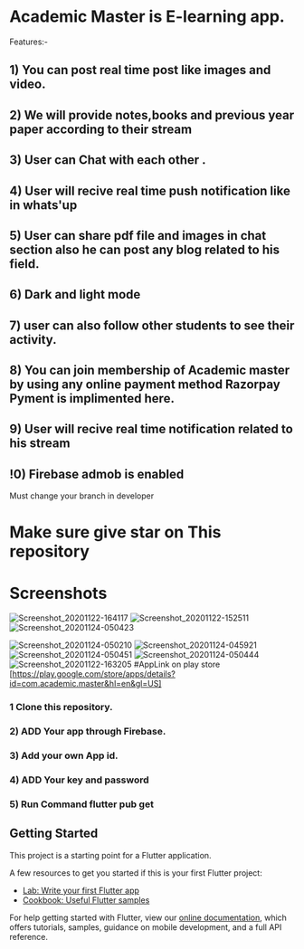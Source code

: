 
# Academic Master is E-learning app.
Features:-
## 1) You can post real time post like images and video.
## 2) We will provide notes,books and previous year paper according to their stream
## 3) User can Chat with each other .
## 4) User will recive real time push notification like in whats'up
## 5) User can share pdf file and images in chat section also he can post any blog related to his field.
## 6) Dark and light mode 
## 7) user can also follow other students to see their activity.
## 8) You can join membership of Academic master by using any online payment method Razorpay Pyment is implimented here.
## 9) User will recive real time notification related to his stream
## !0) Firebase admob is enabled

Must change your branch in developer 

# Make sure give star on This repository
# Screenshots
![Screenshot_20201122-164117](https://user-images.githubusercontent.com/57305134/100026790-75c37e80-2e11-11eb-9685-7abf2cebd48c.png)
![Screenshot_20201122-152511](https://user-images.githubusercontent.com/57305134/100026837-883db800-2e11-11eb-8a5e-ca057ec8639c.png)
![Screenshot_20201124-050423](https://user-images.githubusercontent.com/57305134/100027369-a7891500-2e12-11eb-992f-b82c87acf2fb.png)


![Screenshot_20201124-050210](https://user-images.githubusercontent.com/57305134/100027177-4a8d5f00-2e12-11eb-829d-d994c5037d71.png)
![Screenshot_20201124-045921](https://user-images.githubusercontent.com/57305134/100027186-50834000-2e12-11eb-8054-02d2f4ac34d5.png)
![Screenshot_20201124-050451](https://user-images.githubusercontent.com/57305134/100027383-b1ab1380-2e12-11eb-984e-13f78347d9d1.png)
![Screenshot_20201124-050444](https://user-images.githubusercontent.com/57305134/100027396-b96ab800-2e12-11eb-99e3-6d2623670b94.png)
![Screenshot_20201122-163205](https://user-images.githubusercontent.com/57305134/100027441-d0110f00-2e12-11eb-80ac-964c46504394.png)
#AppLink on play store
[https://play.google.com/store/apps/details?id=com.academic.master&hl=en&gl=US]


### 1 Clone this repository.
### 2) ADD Your app through Firebase.
### 3) Add your own App id.
### 4) ADD Your key and password
### 5) Run Command flutter pub get

## Getting Started

This project is a starting point for a Flutter application.

A few resources to get you started if this is your first Flutter project:

- [Lab: Write your first Flutter app](https://flutter.dev/docs/get-started/codelab)
- [Cookbook: Useful Flutter samples](https://flutter.dev/docs/cookbook)

For help getting started with Flutter, view our
[online documentation](https://flutter.dev/docs), which offers tutorials,
samples, guidance on mobile development, and a full API reference.
